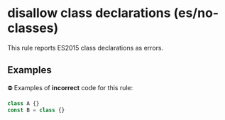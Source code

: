 # disallow class declarations (es/no-classes)

This rule reports ES2015 class declarations as errors.

## Examples

⛔ Examples of **incorrect** code for this rule:

```js
class A {}
const B = class {}
```
